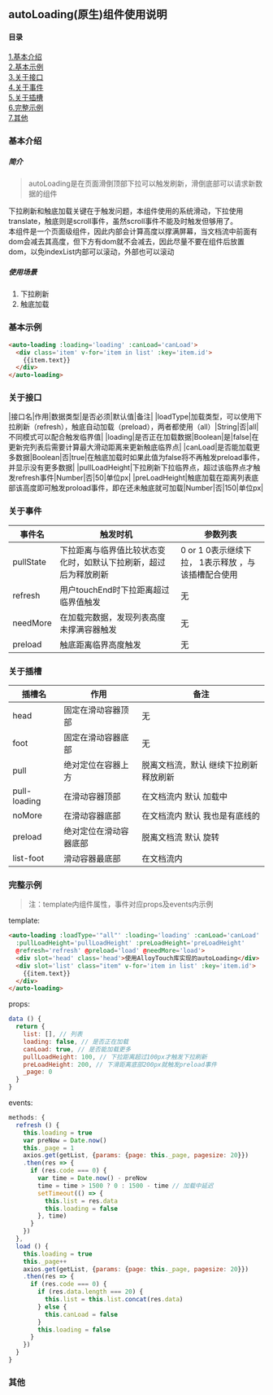 ## autoLoading(原生)组件使用说明
#### 目录
[1.基本介绍](#基本介绍)  
[2.基本示例](#基本示例)  
[3.关于接口](#关于接口)  
[4.关于事件](#关于事件)  
[5.关于插槽](#关于插槽)  
[6.完整示例](#完整示例)  
[7.其他](#其他)  

### 基本介绍
##### 简介
> autoLoading是在页面滑倒顶部下拉可以触发刷新，滑倒底部可以请求新数据的组件

下拉刷新和触底加载关键在于触发问题，本组件使用的系统滑动，下拉使用translate，触底则是scroll事件，虽然scroll事件不能及时触发但够用了。  
本组件是一个页面级组件，因此内部会计算高度以撑满屏幕，当文档流中前面有dom会减去其高度，但下方有dom就不会减去，因此尽量不要在组件后放置dom，以免indexList内部可以滚动，外部也可以滚动

##### 使用场景
1. 下拉刷新
2. 触底加载

### 基本示例
```html
<auto-loading :loading='loading' :canLoad='canLoad'>
  <div class='item' v-for='item in list' :key='item.id'>
    {{item.text}}
  </div>
</auto-loading>
```

### 关于接口
|接口名|作用|数据类型|是否必须|默认值|备注|
|loadType|加载类型，可以使用下拉刷新（refresh），触底自动加载（preload），两者都使用（all）|String|否|all|不同模式可以配合触发临界值|
|loading|是否正在加载数据|Boolean|是|false|在更新完列表后需要计算最大滑动距离来更新触底临界点|
|canLoad|是否能加载更多数据|Boolean|否|true|在触底加载时如果此值为false将不再触发preload事件，并显示没有更多数据|
|pullLoadHeight|下拉刷新下拉临界点，超过该临界点才触发refresh事件|Number|否|50|单位px|
|preLoadHeight|触底加载在距离列表底部该高度即可触发proload事件，即在还未触底就可加载|Number|否|150|单位px|

### 关于事件
|事件名|触发时机|参数列表|
|---|---|---|
|pullState|下拉距离与临界值比较状态变化时，如默认下拉刷新，超过后为释放刷新|0 or 1 0表示继续下拉， 1表示释放 ，与该插槽配合使用|
|refresh|用户touchEnd时下拉距离超过临界值触发|无|
|needMore|在加载完数据，发现列表高度未撑满容器触发|无|
|preload|触底距离临界高度触发|无|

### 关于插槽
|插槽名|作用|备注|
|---|---|---|
|head|固定在滑动容器顶部|无|
|foot|固定在滑动容器底部|无|
|pull|绝对定位在容器上方|脱离文档流，默认 继续下拉刷新 释放刷新|
|pull-loading|在滑动容器顶部|在文档流内 默认 加载中|
|noMore|在滑动容器底部|在文档流内 默认 我也是有底线的|
|preload|绝对定位在滑动容器底部|脱离文档流 默认 旋转|
|list-foot|滑动容器最底部|在文档流内|

### 完整示例
> 注：template内组件属性，事件对应props及events内示例

template:
```html
<auto-loading :loadType='"all"' :loading='loading' :canLoad='canLoad'
  :pullLoadHeight='pullLoadHeight' :preLoadHeight='preLoadHeight'
  @refresh='refresh' @preload='load' @needMore='load'>
  <div slot='head' class='head'>使用AlloyTouch库实现的autoLoading</div>
  <div slot='list' class="item" v-for='item in list' :key='item.id'>
    {{item.text}}
  </div>
</auto-loading>
```

props:
```javaScript
data () {
  return {
    list: [], // 列表
    loading: false, // 是否正在加载
    canLoad: true, // 是否能加载更多
    pullLoadHeight: 100, // 下拉距离超过100px才触发下拉刷新
    preLoadHeight: 200, // 下滑距离底部200px就触发preload事件
    _page: 0
  }
}
```

events:
```javaScript
methods: {
  refresh () {
    this.loading = true
    var preNow = Date.now()
    this._page = 1
    axios.get(getList, {params: {page: this._page, pagesize: 20}})
    .then(res => {
      if (res.code === 0) {
        var time = Date.now() - preNow
        time = time > 1500 ? 0 : 1500 - time // 加载中延迟
        setTimeout(() => {
          this.list = res.data
          this.loading = false
        }, time)
      }
    })
  },
  load () {
    this.loading = true
    this._page++
    axios.get(getList, {params: {page: this._page, pagesize: 20}})
    .then(res => {
      if (res.code === 0) {
        if (res.data.length === 20) {
          this.list = this.list.concat(res.data)
        } else {
          this.canLoad = false
        }
        this.loading = false
      }
    })
  }
}
```


### 其他
